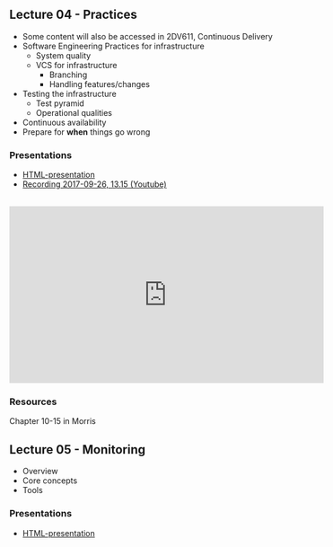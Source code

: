 ## Lecture 04 - Practices
* Some content will also be accessed in 2DV611, Continuous Delivery
* Software Engineering Practices for infrastructure
  * System quality
  * VCS for infrastructure
    * Branching
    * Handling features/changes
* Testing the infrastructure
  * Test pyramid
  * Operational qualities
* Continuous availability
* Prepare for **when** things go wrong

### Presentations
- [HTML-presentation](https://cdn.rawgit.com/2dv514/syllabus/master/lectures/04_practices/index.html#/)
- [Recording 2017-09-26, 13.15 (Youtube)](https://youtu.be/Z2pqOnJlO_Y?t=9m57s&list=PLSWJPPj5sKmpZej7KLd0yJcOMXP0ZVUtP)

<br />
<iframe width="560" height="315" src="https://www.youtube.com/embed/Z2pqOnJlO_Y?t=9m57s&list=PLSWJPPj5sKmpZej7KLd0yJcOMXP0ZVUtP" frameborder="0" allowfullscreen></iframe>


### Resources
Chapter 10-15 in Morris

## Lecture 05 - Monitoring
* Overview
* Core concepts
* Tools

### Presentations
- [HTML-presentation](https://cdn.rawgit.com/2dv514/syllabus/master/lectures/05_monitoring/index.html#/)

<!--
- [Recording 2017-10-04, 13.15 (Youtube)](https://youtu.be/94XMsI2OqvM?t=18m25s&list=PLSWJPPj5sKmpZej7KLd0yJcOMXP0ZVUtP)

<br />
<iframe width="560" height="315" src="https://www.youtube.com/embed/94XMsI2OqvM?t=18m25s&list=PLSWJPPj5sKmpZej7KLd0yJcOMXP0ZVUtP" frameborder="0" allowfullscreen></iframe>

### Resources
-->